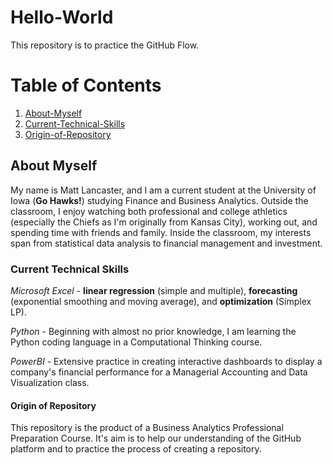 # Hello-World
This repository is to practice the GitHub Flow. 

# Table of Contents
1. [About-Myself](About-Myself)
2. [Current-Technical-Skills](Current-Technical-Skills)
3. [Origin-of-Repository](Origin-of-Repository)
   

## About Myself
My name is Matt Lancaster, and I am a current student at the University of Iowa (**Go Hawks!**) studying Finance and Business Analytics. Outside the classroom, I enjoy watching both professional and college athletics (especially the Chiefs as I'm originally from Kansas City), working out, and spending time with friends and family. Inside the classroom, my interests span from statistical data analysis to financial management and investment. 

### Current Technical Skills
*Microsoft Excel* - **linear regression** (simple and multiple), **forecasting** (exponential smoothing and moving average), and **optimization** (Simplex LP).

*Python* - Beginning with almost no prior knowledge, I am learning the Python coding language in a Computational Thinking course.

*PowerBI* - Extensive practice in creating interactive dashboards to display a company's financial performance for a Managerial Accounting and Data Visualization class.


#### Origin of Repository
This repository is the product of a Business Analytics Professional Preparation Course. It's aim is to help our understanding of the GitHub platform and to practice the process of creating a repository.

